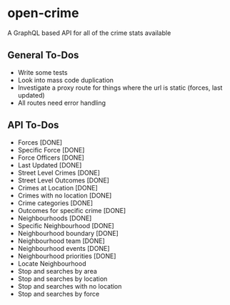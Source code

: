 # open-crime

A GraphQL based API for all of the crime stats available

## General To-Dos

- Write some tests
- Look into mass code duplication
- Investigate a proxy route for things where the url is static (forces, last updated)
- All routes need error handling

## API To-Dos

- Forces [DONE]
- Specific Force [DONE]
- Force Officers [DONE]
- Last Updated [DONE]
- Street Level Crimes [DONE]
- Street Level Outcomes [DONE]
- Crimes at Location [DONE]
- Crimes with no location [DONE]
- Crime categories [DONE]
- Outcomes for specific crime [DONE]
- Neighbourhoods [DONE]
- Specific Neighbourhood [DONE]
- Neighbourhood boundary [DONE]
- Neighbourhood team [DONE]
- Neighbourhood events [DONE]
- Neighbourhood priorities [DONE]
- Locate Neighbourhood
- Stop and searches by area
- Stop and searches by location
- Stop and searches with no location
- Stop and searches by force
